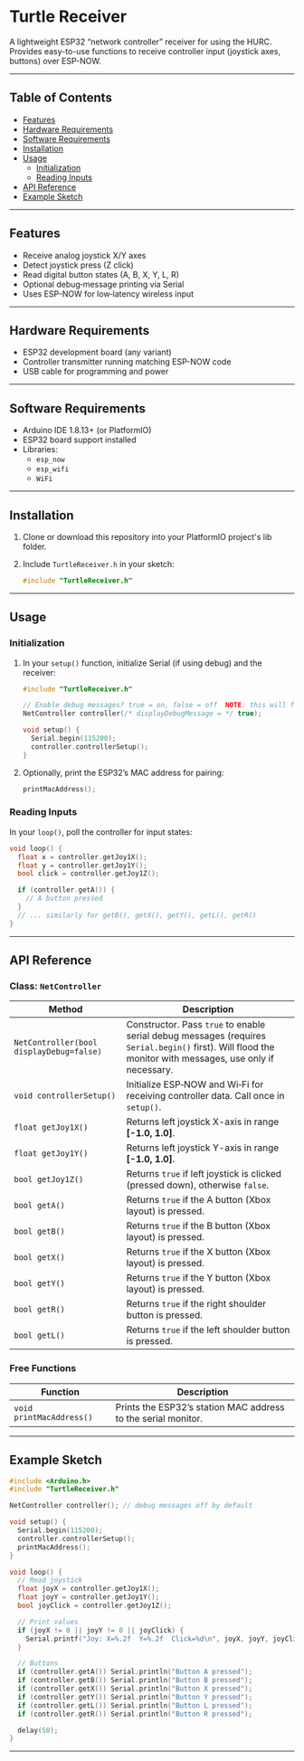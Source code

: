 # Turtle Receiver

A lightweight ESP32 “network controller” receiver for using the HURC.  
Provides easy-to-use functions to receive controller input (joystick axes, buttons) over ESP-NOW.

---

## Table of Contents

- [Features](#features)  
- [Hardware Requirements](#hardware-requirements)  
- [Software Requirements](#software-requirements)  
- [Installation](#installation)  
- [Usage](#usage)  
  - [Initialization](#initialization)  
  - [Reading Inputs](#reading-inputs)  
- [API Reference](#api-reference)  
- [Example Sketch](#example-sketch)  

---

## Features

- Receive analog joystick X/Y axes 
- Detect joystick press (Z click)  
- Read digital button states (A, B, X, Y, L, R)  
- Optional debug‑message printing via Serial  
- Uses ESP-NOW for low‑latency wireless input  

---

## Hardware Requirements

- ESP32 development board (any variant)  
- Controller transmitter running matching ESP-NOW code  
- USB cable for programming and power  

---

## Software Requirements

- Arduino IDE 1.8.13+ (or PlatformIO)  
- ESP32 board support installed  
- Libraries:
  - `esp_now`
  - `esp_wifi`
  - `WiFi`

---

## Installation

1. Clone or download this repository into your PlatformIO project's lib folder. 
2. Include `TurtleReceiver.h` in your sketch:

    ```cpp
    #include "TurtleReceiver.h"
    ```

---

## Usage

### Initialization

1. In your `setup()` function, initialize Serial (if using debug) and the receiver:

    ```cpp
    #include "TurtleReceiver.h"

    // Enable debug messages? true = on, false = off  NOTE: this will flood your monitor with messages. Only enable if truly necessary.
    NetController controller(/* displayDebugMessage = */ true);

    void setup() {
      Serial.begin(115200);
      controller.controllerSetup();
    }
    ```

2. Optionally, print the ESP32’s MAC address for pairing:

    ```cpp
    printMacAddress();
    ```

### Reading Inputs

In your `loop()`, poll the controller for input states:

```cpp
void loop() {
  float x = controller.getJoy1X();
  float y = controller.getJoy1Y();
  bool click = controller.getJoy1Z();

  if (controller.getA()) {
    // A button pressed
  }
  // ... similarly for getB(), getX(), getY(), getL(), getR()
}

```

---

## API Reference

### Class: `NetController`

| Method                                    | Description                                                                                  |
|-------------------------------------------|----------------------------------------------------------------------------------------------|
| `NetController(bool displayDebug=false)`  | Constructor. Pass `true` to enable serial debug messages (requires `Serial.begin()` first). Will flood the monitor with messages, use only if necessary. |
| `void controllerSetup()`                  | Initialize ESP‑NOW and Wi‑Fi for receiving controller data. Call once in `setup()`.         |
| `float getJoy1X()`                        | Returns left joystick X-axis in range **[-1.0, 1.0]**.                                       |
| `float getJoy1Y()`                        | Returns left joystick Y-axis in range **[-1.0, 1.0]**.                                       |
| `bool getJoy1Z()`                         | Returns `true` if left joystick is clicked (pressed down), otherwise `false`.               |
| `bool getA()`                             | Returns `true` if the A button (Xbox layout) is pressed.                                |
| `bool getB()`                             | Returns `true` if the B button (Xbox layout) is pressed.                                |
| `bool getX()`                             | Returns `true` if the X button (Xbox layout) is pressed.                             |
| `bool getY()`                             | Returns `true` if the Y button (Xbox layout) is pressed.                                |
| `bool getR()`                             | Returns `true` if the right shoulder button is pressed.                                |
| `bool getL()`                             | Returns `true` if the left shoulder button is pressed.                             |

### Free Functions

| Function                                 | Description                                                           |
|------------------------------------------|-----------------------------------------------------------------------|
| `void printMacAddress()`                 | Prints the ESP32’s station MAC address to the serial monitor.         |

---

## Example Sketch
```cpp
#include <Arduino.h>
#include "TurtleReceiver.h"

NetController controller(); // debug messages off by default

void setup() {
  Serial.begin(115200);
  controller.controllerSetup();
  printMacAddress();
}

void loop() {
  // Read joystick
  float joyX = controller.getJoy1X();
  float joyY = controller.getJoy1Y();
  bool joyClick = controller.getJoy1Z();

  // Print values
  if (joyX != 0 || joyY != 0 || joyClick) {
    Serial.printf("Joy: X=%.2f  Y=%.2f  Click=%d\n", joyX, joyY, joyClick);
  }

  // Buttons
  if (controller.getA()) Serial.println("Button A pressed");
  if (controller.getB()) Serial.println("Button B pressed");
  if (controller.getX()) Serial.println("Button X pressed");
  if (controller.getY()) Serial.println("Button Y pressed");
  if (controller.getL()) Serial.println("Button L pressed");
  if (controller.getR()) Serial.println("Button R pressed");

  delay(50);
}
```

---


